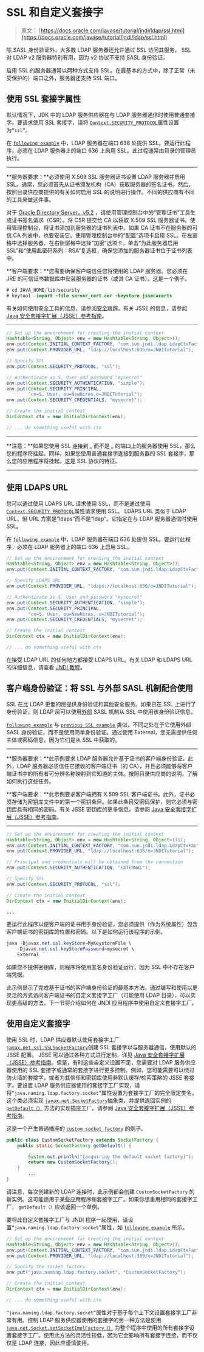# SSL 和自定义套接字

> 原文： [https://docs.oracle.com/javase/tutorial/jndi/ldap/ssl.html](https://docs.oracle.com/javase/tutorial/jndi/ldap/ssl.html)

除 SASL 身份验证外，大多数 LDAP 服务器还允许通过 SSL 访问其服务。 SSL 对 LDAP v2 服务器特别有用，因为 v2 协议不支持 SASL 身份验证。

启用 S​​SL 的服务器通常以两种方式支持 SSL。在最基本的方式中，除了正常（未受保护的）端口之外，服务器还支持 SSL 端口。

## 使用 SSL 套接字属性

默认情况下，JDK 中的 LDAP 服务供应器在与 LDAP 服务器通信时使用普通套接字。要请求使用 SSL 套接字，请将 [`Context.SECURITY_PROTOCOL`](https://docs.oracle.com/javase/8/docs/api/javax/naming/Context.html#SECURITY_PROTOCOL)属性设置为`“ssl”`。

在 [`following example`](examples/Ssl.java) 中，LDAP 服务器在端口 636 处提供 SSL。要运行此程序，必须在 LDAP 服务器上的端口 636 上启用 SSL。此过程通常由目录的管理员执行。

* * *

**服务器要求：**必须使用 X.509 SSL 服务器证书设置 LDAP 服务器并启用 SSL。通常，您必须首先从证书颁发机构（CA）获取服务器的签名证书。然后，按照目录供应商提供的有关如何启用 SSL 的说明进行操作。不同的供应商有不同的工具来做这件事。

对于 [Oracle Directory Server，v5.2](http://www.oracle.com/technetwork/testcontent/index-085178.html) ，请使用管理控制台中的“管理证书”工具生成证书签名请求（CSR）。将 CSR 提交给 CA 以获取 X.509 SSL 服务器证书。使用管理控制台，将证书添加到服务器的证书列表中。如果 CA 证书不在服务器的可信 CA 列表中，也要安装它。使用管理控制台中的“配置”选项卡启用 SSL。在左窗格中选择服务器。在右侧窗格中选择“加密”选项卡。单击“为此服务器启用 SSL”和“使用此密码系列：RSA”复选框，确保您添加的服务器证书位于证书列表中。

**客户端要求：**您需要确保客户端信任您将使用的 LDAP 服务器。您必须在 JRE 的可信证书数据库中安装服务器的证书（或其 CA 证书）。这是一个例子。

```java
# cd JAVA_HOME/lib/security
# keytool -import -file server_cert.cer -keystore jssecacerts

```

有关如何使用安全工具的信息，请参阅[安全](../../security/index.html)跟踪。有关 JSSE 的信息，请参阅 [Java 安全套接字扩展（JSSE）参考指南](https://docs.oracle.com/javase/8/docs/technotes/guides/security/jsse/JSSERefGuide.html)。

* * *

```java
// Set up the environment for creating the initial context
Hashtable<String, Object> env = new Hashtable<String, Object>();
env.put(Context.INITIAL_CONTEXT_FACTORY, "com.sun.jndi.ldap.LdapCtxFactory");
env.put(Context.PROVIDER_URL, "ldap://localhost:636/o=JNDITutorial");

// Specify SSL
env.put(Context.SECURITY_PROTOCOL, "ssl");

// Authenticate as S. User and password "mysecret"
env.put(Context.SECURITY_AUTHENTICATION, "simple");
env.put(Context.SECURITY_PRINCIPAL, 
        "cn=S. User, ou=NewHires,o=JNDITutorial");
env.put(Context.SECURITY_CREDENTIALS, "mysecret");

// Create the initial context
DirContext ctx = new InitialDirContext(env);

// ... do something useful with ctx

```

* * *

**注意：**如果您使用 SSL 连接到 _ 而不是 _ 的端口上的服务器使用 SSL，那么您的程序将挂起。同样，如果您使用普通套接字连接到服务器的 SSL 套接字，那么您的应用程序将挂起。这是 SSL 协议的特征。

* * *

## 使用 LDAPS URL

您可以通过使用 LDAPS URL 请求使用 SSL，而不是通过使用 [`Context.SECURITY_PROTOCOL`](https://docs.oracle.com/javase/8/docs/api/javax/naming/Context.html#SECURITY_PROTOCOL)属性请求使用 SSL。 LDAPS URL 类似于 LDAP URL，但 URL 方案是“ldaps”而不是“ldap”。它指定在与 LDAP 服务器通信时使用 SSL。

在 [`following example`](examples/Ldaps.java) 中，LDAP 服务器在端口 636 处提供 SSL。要运行此程序，必须在 LDAP 服务器上的端口 636 上启用 SSL。

```java
// Set up the environment for creating the initial context
Hashtable<String, Object> env = new Hashtable<String, Object>();
env.put(Context.INITIAL_CONTEXT_FACTORY, "com.sun.jndi.ldap.LdapCtxFactory");

// Specify LDAPS URL
env.put(Context.PROVIDER_URL, "ldaps://localhost:636/o=JNDITutorial");

// Authenticate as S. User and password "mysecret"
env.put(Context.SECURITY_AUTHENTICATION, "simple");
env.put(Context.SECURITY_PRINCIPAL, 
        "cn=S. User, ou=NewHires, o=JNDITutorial");
env.put(Context.SECURITY_CREDENTIALS, "mysecret");

// Create the initial context
DirContext ctx = new InitialDirContext(env);

// ... do something useful with ctx

```

在接受 LDAP URL 的任何地方都接受 LDAPS URL。有关 LDAP 和 LDAPS URL 的详细信息，请查看 [JNDI 教程](https://docs.oracle.com/javase/jndi/tutorial/ldap/misc/url.html)。

## 客户端身份验证：将 SSL 与外部 SASL 机制配合使用

SSL 在比 LDAP 更低的层提供身份验证和其他安全服务。如果已在 SSL 上进行了身份验证，则 LDAP 层可以使用[外部](http://www.ietf.org/rfc/rfc2222.txt) SASL 机制从 SSL 中使用该身份验证信息。

[`following example`](examples/External.java) 与 [`previous SSL example`](examples/Ssl.java) 类似，不同之处在于它使用外部 SASL 身份验证，而不是使用简单身份验证。通过使用 External，您无需提供任何主体或密码信息，因为它们是从 SSL 中获取的。

* * *

**服务器要求：**此示例要求 LDAP 服务器允许基于证书的客户端身份验证。此外，LDAP 服务器必须信任它接收的客户端证书（的 CA），并且必须能够将客户端证书中的所有者可分辨名称映射到它知道的主体。按照目录供应商的说明，了解如何执行这些任务。

**客户端要求：**此示例要求客户端拥有 X.509 SSL 客户端证书。此外，证书必须存储为密钥库文件中的第一个密钥条目。如果此条目受密码保护，则它必须与密钥库具有相同的密码。有关 JSSE 密钥库的更多信息，请参阅 [Java 安全套接字扩展（JSSE）参考指南](https://docs.oracle.com/javase/8/docs/technotes/guides/security/jsse/JSSERefGuide.html)。

* * *

```java
// Set up the environment for creating the initial context
Hashtable<String, Object> env = new Hashtable<String, Object>(11);
env.put(Context.INITIAL_CONTEXT_FACTORY, "com.sun.jndi.ldap.LdapCtxFactory");
env.put(Context.PROVIDER_URL, "ldap://localhost:636/o=JNDITutorial");

// Principal and credentials will be obtained from the connection
env.put(Context.SECURITY_AUTHENTICATION, "EXTERNAL");

// Specify SSL
env.put(Context.SECURITY_PROTOCOL, "ssl");

// Create the initial context
DirContext ctx = new InitialDirContext(env);

...

```

要运行此程序以便客户端的证书用于身份验证，您必须提供（作为系统属性）包含客户端证书的密钥库的位置和密码。以下是如何运行该程序的示例。

```java
java -Djavax.net.ssl.keyStore=MyKeystoreFile \
    -Djavax.net.ssl.keyStorePassword=mysecret \
    External

```

如果您不提供密钥库，则程序将使用匿名身份验证运行，因为 SSL 中不存在客户端凭据。

此示例显示了完成基于证书的客户端身份验证的最基本方法。通过编写和使用以更灵活的方式访问客户端证书的自定义套接字工厂（可能使用 LDAP 目录），可以实现更高级的方法。下一节将介绍如何在 JNDI 应用程序中使用自定义套接字工厂。

## 使用自定义套接字

使用 SSL 时，LDAP 供应器默认使用套接字工厂 [`javax.net.ssl.SSLSocketFactory`](https://docs.oracle.com/javase/8/docs/api/javax/net/ssl/SSLSocketFactory.html)创建 SSL 套接字以与服务器通信，使用默认的 JSSE 配置。 JSSE 可以通过各种方式进行定制，详见 [Java 安全套接字扩展（JSSE）参考指南](https://docs.oracle.com/javase/8/docs/technotes/guides/security/jsse/JSSERefGuide.html)。但是，有时这些自定义设置不足，您需要对 LDAP 服务供应器使用的 SSL 套接字或通常的套接字进行更多控制。例如，您可能需要可以绕过防火墙的套接字，或者为其信任和密钥库使用非默认缓存/检索策略的 JSSE 套接字。要设置 LDAP 服务供应器使用的套接字工厂实现，请将`“java.naming.ldap.factory.socket”`属性设置为套接字工厂的完全限定类名。这个类必须实现 [`javax.net.SocketFactory`](https://docs.oracle.com/javase/8/docs/api/javax/net/SocketFactory.html)抽象类，并提供返回实例的 [`getDefault（）`](https://docs.oracle.com/javase/8/docs/api/javax/net/SocketFactory.html#getDefault--) 方法的实现插座工厂。请参阅 [Java 安全套接字扩展（JSSE）参考指南](https://docs.oracle.com/javase/8/docs/technotes/guides/security/jsse/JSSERefGuide.html)。

这是一个产生普通插座的 [`custom socket factory`](examples/CustomSocketFactory.java) 的例子。

```java
public class CustomSocketFactory extends SocketFactory {
    public static SocketFactory getDefault() {

        System.out.println("[acquiring the default socket factory]");
        return new CustomSocketFactory();
    }
        ...
}

```

请注意，每次创建新的 LDAP 连接时，此示例都会创建 `CustomSocketFactory` 的新实例。这可能适用于某些应用程序和套接字工厂。如果你想重用相同的套接字工厂， `getDefault（）`应该返回一个单例。

要将此自定义套接字工厂与 JNDI 程序一起使用，请设置`“java.naming.ldap.factory.socket”`属性，如 [`following example`](examples/UseFactory.java) 所示。

```java
// Set up the environment for creating the initial context
Hashtable<String, Object> env = new Hashtable<String, Object>();
env.put(Context.INITIAL_CONTEXT_FACTORY, "com.sun.jndi.ldap.LdapCtxFactory");
env.put(Context.PROVIDER_URL, "ldap://localhost:389/o=JNDITutorial");

// Specify the socket factory
env.put("java.naming.ldap.factory.socket", "CustomSocketFactory");

// Create the initial context
DirContext ctx = new InitialDirContext(env);

// ... do something useful with ctx

```

`“java.naming.ldap.factory.socket”`属性对于基于每个上下文设置套接字工厂非常有用。控制 LDAP 服务供应器使用的套接字的另一种方法是使用 [`java.net.Socket.setSocketImplFactory（）`](https://docs.oracle.com/javase/8/docs/api/java/net/Socket.html#setSocketImplFactory-java.net.SocketImplFactory-) 为整个程序中使用的所有套接字设置套接字工厂。使用此方法的灵活性较低，因为它会影响所有套接字连接，而不仅仅是 LDAP 连接，因此应谨慎使用。
